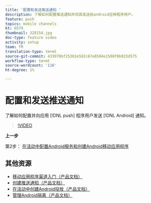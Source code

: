 ```yaml
---
title: '配置和发送推送通知 '
description: 了解如何配置推送通知并将其发送给android应用程序用户。
feature: push
topics: mobile channels
kt: 6579
thumbnail: 328154.jpg
doc-type: feature video
activity: setup
team: TM
translation-type: tm+mt
source-git-commit: 433070bf25302e582c67e8504e1508f0b023d575
workflow-type: tm+mt
source-wordcount: '116'
ht-degree: 1%

---
```



# 配置和发送推送通知

了解如何配置并向应用 [!DNL push] 程序用户发送 [!DNL Android] 通知。

>[!VIDEO](https://video.tv.adobe.com/v/328154?quality=12)

**上一步**

第2步： [在活动中配置Android服务和创建Android移动应用程序](/help/tutorial-getting-started-with-push-notifications-for-android/configuring-an-android-service-in-campaign.md)

## 其他资源

* [移动应用程序渠道入门（产品文档）](https://experienceleague.adobe.com/docs/campaign-classic/using/sending-messages/sending-push-notifications/about-mobile-app-channel.html#about-mobile-app-channel)
* [创建推送通知（产品文档）](https://experienceleague.adobe.com/docs/campaign-classic/using/sending-messages/sending-push-notifications/creating-notifications.html#sending-messages)
* [在活动中创建Android投放（产品文档）](https://experienceleague.adobe.com/docs/campaign-classic/using/sending-messages/sending-push-notifications/configure-the-mobile-app/configuring-the-mobile-application-android.html#creating-android-delivery)
* [管理Android隔离（产品文档）](https://experienceleague.adobe.com/docs/campaign-classic/using/sending-messages/monitoring-deliveries/understanding-quarantine-management.html#android-quarantine)
